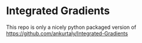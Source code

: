 # Integrated Gradients

This repo is only a nicely python packaged version of https://github.com/ankurtaly/Integrated-Gradients

